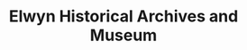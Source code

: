 ---
layout: repo
title: "Elwyn Historical Archives and Museum"
id: 13924
permalink: repos/13924/
---